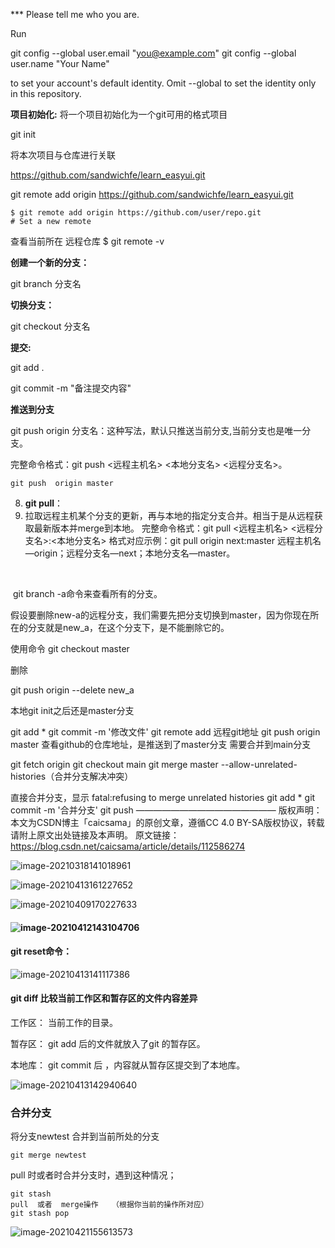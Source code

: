 

*** Please tell me who you are.

Run

  git config --global user.email "you@example.com"
  git config --global user.name "Your Name"

to set your account's default identity.
Omit --global to set the identity only in this repository.



**项目初始化:**      将一个项目初始化为一个git可用的格式项目

git init

将本次项目与仓库进行关联

https://github.com/sandwichfe/learn_easyui.git

git remote add origin https://github.com/sandwichfe/learn_easyui.git

```shell
$ git remote add origin https://github.com/user/repo.git
# Set a new remote
```

查看当前所在 远程仓库  $ git remote -v

**创建一个新的分支：**

git  branch  分支名

**切换分支：**

git checkout  分支名



**提交:**

git add .

git commit -m "备注提交内容"

**推送到分支**

git push  origin 分支名：这种写法，默认只推送当前分支,当前分支也是唯一分支。

 完整命令格式：git push <远程主机名> <本地分支名>  <远程分支名>。

```
git push  origin master
```

8. **git pull**：
9. 拉取远程主机某个分支的更新，再与本地的指定分支合并。相当于是从远程获取最新版本并merge到本地。
    完整命令格式：git pull <远程主机名> <远程分支名>:<本地分支名>
    格式对应示例：git pull origin next:master
   远程主机名—origin；远程分支名—next；本地分支名—master。









​	

​	git branch -a命令来查看所有的分支。

假设要删除new-a的远程分支，我们需要先把分支切换到master，因为你现在所在的分支就是new_a，在这个分支下，是不能删除它的。

使用命令 git checkout master

删除

 git push origin --delete new_a









本地git init之后还是master分支

git add *
git commit -m '修改文件'
git remote add 远程git地址
git push origin master
查看github的仓库地址，是推送到了master分支
需要合并到main分支

git fetch origin
git checkout main
git merge master --allow-unrelated-histories（合并分支解决冲突）

直接合并分支，显示
fatal:refusing to merge unrelated histories
git add *
git commit -m '合并分支'
git push
————————————————
版权声明：本文为CSDN博主「caicsama」的原创文章，遵循CC 4.0 BY-SA版权协议，转载请附上原文出处链接及本声明。
原文链接：https://blog.csdn.net/caicsama/article/details/112586274





![image-20210318141018961](git的使用.assets/image-20210318141018961.png)











![image-20210413161227652](git的使用.assets/image-20210413161227652.png)











![image-20210409170227633](git的使用.assets/image-20210409170227633.png)











#### ![image-20210412143104706](git的使用.assets/image-20210412143104706.png)







#### **git reset命令：**

![image-20210413141117386](git的使用.assets/image-20210413141117386.png)





#### **git diff     比较当前工作区和暂存区的文件内容差异**   

工作区：  当前工作的目录。

暂存区： git add 后的文件就放入了git 的暂存区。

本地库： git commit 后 ，内容就从暂存区提交到了本地库。

![image-20210413142940640](git的使用.assets/image-20210413142940640.png)





### **合并分支**

将分支newtest 合并到当前所处的分支

````git
git merge newtest
````





pull 时或者时合并分支时，遇到这种情况；    

````
git stash
pull  或者  merge操作   （根据你当前的操作所对应）
git stash pop   
````



![image-20210421155613573](git的使用.assets/image-20210421155613573.png)

